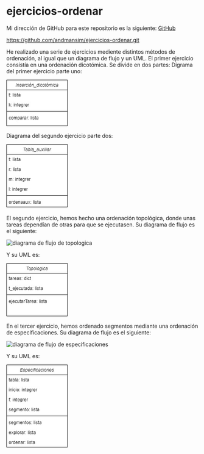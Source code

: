 # ejercicios-ordenar
Mi dirección de GitHub para este repositorio es la siguiente: [GitHub](https://github.com/andmansim/ejercicios-ordenar.git)

https://github.com/andmansim/ejercicios-ordenar.git

He realizado una serie de ejercicios mediente distintos métodos de ordenación, al igual que un diagrama de flujo y un UML.
El primer ejercicio consistía en una ordenación dicotómica. Se divide en dos partes:
Digrama del primer ejercicio parte uno:

![diagrama UML del ejercicio 4](/Ejercicio4-1.jpg)

Diagrama del segundo ejercicio parte dos:

![diagrama UML del ejercicio 4](/Ejercicio4-2.jpg)

El segundo ejercicio, hemos hecho una ordenación topológica, donde unas tareas dependían de otras para que se ejecutasen.
Su diagrama de flujo es el siguiente:

![diagrama de flujo de topologica](/)

Y su UML es:

![diagrama uml de topologica](/topologica/UMLtopologica.jpg)

En el tercer ejercicio, hemos ordenado segmentos mediante una ordenación de especificaciones.
Su diagrama de flujo es el siguiente:

![diagrama de flujo de especificaciones](/)

Y su UML es:

![diagrama uml de especificaciones](/especificaciones/UMLespecificaciones.jpg)

